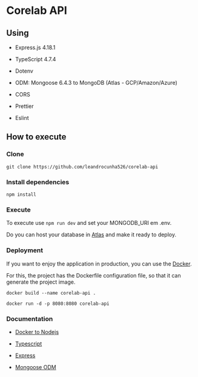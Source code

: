 # Corelab API

## Using

- Express.js 4.18.1

- TypeScript 4.7.4

- Dotenv

- ODM: Mongoose 6.4.3 to MongoDB (Atlas - GCP/Amazon/Azure)

- CORS

- Prettier

- Eslint

## How to execute

### Clone

`git clone https://github.com/leandrocunha526/corelab-api`

### Install dependencies

`npm install`

### Execute

To execute use `npm run dev` and set your MONGODB_URI em .env.

Do you can host your database in [Atlas](https://www.mongodb.com/cloud/atlas) and make it ready to deploy.

### Deployment

If you want to enjoy the application in production, you can use the [Docker](https://www.docker.com/).

For this, the project has the Dockerfile configuration file, so that it can generate the project image.

```
docker build --name corelab-api .
```

```
docker run -d -p 8080:8080 corelab-api
```

### Documentation

- [Docker to Nodejs](https://hub.docker.com/_/node)

- [Typescript](https://www.typescriptlang.org/)

- [Express](https://expressjs.com/pt-br/)

- [Mongoose ODM](https://mongoosejs.com/)

